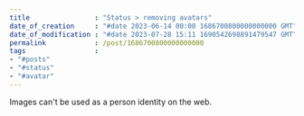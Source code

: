 ```yaml
---
title                : "Status > removing avatars"
date_of_creation     : "#date 2023-06-14 00:00 1686700800000000000 GMT"
date_of_modification : "#date 2023-07-28 15:11 1690542698891479547 GMT"
permalink            : /post/1686700800000000000
tags                 :
- "#posts"
- "#status"
- "#avatar"
---
```

Images can't be used as a person identity on the web.
